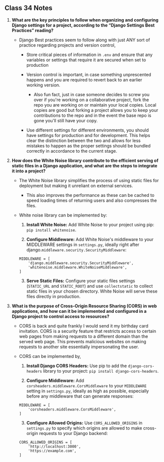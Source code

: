 ## Class 34 Notes

1. **What are the key principles to follow when organizing and configuring Django settings for a project, according to the “Django Settings Best Practices” reading?**

    - Django Best practices seem to follow along with just ANY sort of practice regarding projects and version control,

        - Store critical pieces of information in `.env` and ensure that any variables or settings that require it are secured when set to production

        - Version control is important, in case something unprescented happens and you are required to revert back to an earlier working version. 

            - Also fun fact, just in case someone decides to screw you over if you're working on a collaborative project, fork the repo you are working on or maintain your local copies. Local copies are good but forking a project allows you to keep your contributions to the repo and in the event the base repo is gone you'll still have your copy.

        - Use different settings for different environments, you should have settings for production and for development. This helps clear the distinction between the two and allows for less mistakes to happen as the proper settings should be bundled correctly in accordance to the current stage.

2. **How does the White Noise library contribute to the efficient serving of static files in a Django application, and what are the steps to integrate it into a project?**

    - The White Noise library simplifies the process of using static files for deployment but making it unreliant on external services.
        - This also improves the performance as these can be cached to speed loading times of returning users and also compresses the files.
    
    - White noise library can be implemented by:

        1. **Install White Noise:** Add White Noise to your project using pip: `pip install whitenoise`.

        2. **Configure Middleware:** Add White Noise's middleware to your MIDDLEWARE settings in `settings.py`, ideally right after django.`middleware.security.SecurityMiddleware`:

        ```
        MIDDLEWARE = [
            'django.middleware.security.SecurityMiddleware',
            'whitenoise.middleware.WhiteNoiseMiddleware',
        ]
        ```

        3. **Serve Static Files:** Configure your static files settings (`STATIC_URL` and `STATIC_ROOT`) and use `collectstatic` to collect static files in your chosen directory. White Noise will serve these files directly in production.

3. **What is the purpose of Cross-Origin Resource Sharing (CORS) in web applications, and how can it be implemented and configured in a Django project to control access to resources?**

    - CORS is back and quite frankly I would send it my birthday card invitation. CORS is a security feature that restricts access to certain web pages from making requests to a different domain than the served web page. This prevents malicious websites on making requests to another site essentially impersonating the user.

    - CORS can be implemented by,

        1. **Install Django CORS Headers:** Use pip to add the `django-cors-headers` library to your project: `pip install django-cors-headers`.

        2. **Configure Middleware:** Add `corsheaders.middleware.CorsMiddleware` to your `MIDDLEWARE` setting in `settings.py`, ideally as high as possible, especially before any middleware that can generate responses:

        ```
        MIDDLEWARE = [
            'corsheaders.middleware.CorsMiddleware',
        ]
        ```

        3. **Configure Allowed Origins:** Use `CORS_ALLOWED_ORIGINS` in `settings.py` to specify which origins are allowed to make cross-origin requests to your Django backend:

        ```
        CORS_ALLOWED_ORIGINS = [
            'http://localhost:3000',
            'https://example.com',
        ]
        ```

